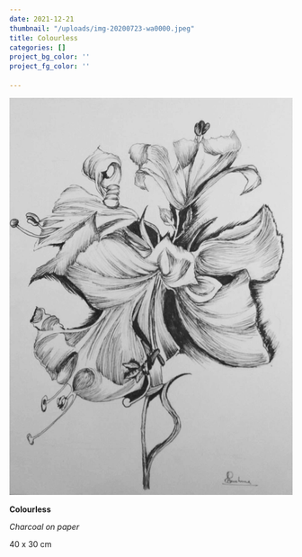 ```yaml
---
date: 2021-12-21
thumbnail: "/uploads/img-20200723-wa0000.jpeg"
title: Colourless
categories: []
project_bg_color: ''
project_fg_color: ''

---
```

![](/uploads/img-20200723-wa0000.jpeg)

**Colourless**

_Charcoal on paper_

40 x 30 cm